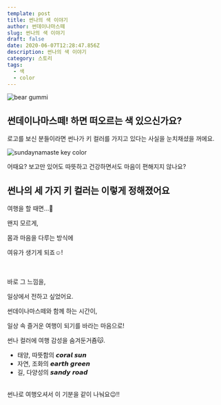 ```yaml
---
template: post
title: 썬나의 색 이야기
author: 썬데이나마스떼
slug: 썬나의 색 이야기
draft: false
date: 2020-06-07T12:28:47.856Z
description: 썬나의 색 이야기
category: 스토리
tags:
  - 색
  - color
---
```

![bear gummi](/media/sunna_color_bear.jpg "bear gummi")

## 썬데이나마스떼! 하면 떠오르는 색 있으신가요?

로고를 보신 분들이라면 썬나가 키 컬러를 가지고 있다는 사실을 눈치채셨을 꺼에요.

![sundaynamaste key color](/media/sunna_color2.jpg "sundaynamaste key color")

어때요? 보고만 있어도 따뜻하고 건강하면서도 마음이 편해지지 않나요?

## 썬나의 세 가지 키 컬러는 이렇게 정해졌어요

여행을 할 때면...🧳

왠지 모르게,

몸과 마음을 다루는 방식에

여유가 생기게 되죠☺️!

\
⠀\
바로 그 느낌을,

일상에서 전하고 싶었어요.

썬데이나마스떼와 함께 하는 시간이,

일상 속 즐거운 여행이 되기를 바라는 마음으로!

썬나 컬러에 여행 감성을 숨겨둔거죰😽.

* 태양, 따뜻함의 𝙘𝙤𝙧𝙖𝙡 𝙨𝙪𝙣
* 자연, 조화의 𝙚𝙖𝙧𝙩𝙝 𝙜𝙧𝙚𝙚𝙣
* 길, 다양성의 𝙨𝙖𝙣𝙙𝙮 𝙧𝙤𝙖𝙙\
  ⠀

썬나로 여행오셔서 이 기분을 같이 나눠요😉!!